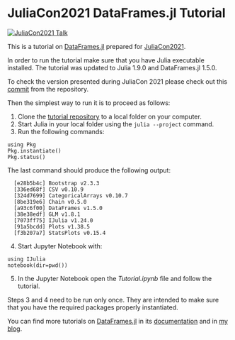 # JuliaCon2021 DataFrames.jl Tutorial

[![JuliaCon2021 Talk](https://img.youtube.com/vi/tJf24gfcSto/0.jpg)](https://www.youtube.com/watch?v=tJf24gfcSto)

This is a tutorial on [DataFrames.jl](https://github.com/JuliaData/DataFrames.jl)
prepared for [JuliaCon2021](https://juliacon.org/2021/).

In order to run the tutorial make sure that you have Julia executable installed.
The tutorial was updated to Julia 1.9.0 and DataFrames.jl 1.5.0.

To check the version presented during JuliaCon 2021 please check out
this [commit](https://github.com/bkamins/JuliaCon2021-DataFrames-Tutorial/commit/9cdbb80e41c7f11b9e777d91ff394e40de6162b7)
from the repository.

Then the simplest way to run it is to proceed as follows:
1. Clone the
   [tutorial repository](https://github.com/bkamins/JuliaCon2021-DataFrames-Tutorial)
   to a local folder on your computer.
2. Start Julia in your local folder using the `julia --project` command.
3. Run the following commands:
```
using Pkg
Pkg.instantiate()
Pkg.status()
```
The last command should produce the following output:
```
  [e28b5b4c] Bootstrap v2.3.3
  [336ed68f] CSV v0.10.9
  [324d7699] CategoricalArrays v0.10.7
  [8be319e6] Chain v0.5.0
  [a93c6f00] DataFrames v1.5.0
  [38e38edf] GLM v1.8.1
  [7073ff75] IJulia v1.24.0
  [91a5bcdd] Plots v1.38.5
  [f3b207a7] StatsPlots v0.15.4
```
4. Start Jupyter Notebook with:
```
using IJulia
notebook(dir=pwd())
```
5. In the Jupyter Notebook open the *Tutorial.ipynb* file and follow the tutorial.

Steps 3 and 4 need to be run only once. They are intended to make sure that
you have the required packages properly instantiated.

You can find more tutorials on
[DataFrames.jl](https://github.com/JuliaData/DataFrames.jl)
in its
[documentation](https://dataframes.juliadata.org/stable/)
and in
[my blog](https://bkamins.github.io/).
